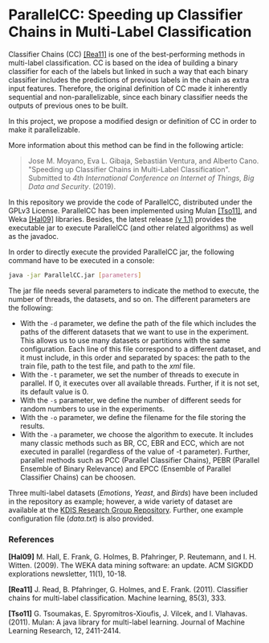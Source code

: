 # ParallelCC: Speeding up Classifier Chains in Multi-Label Classification

Classifier Chains (CC) [[Rea11]](#Rea11) is one of the best-performing methods in multi-label classification.
CC is based on the idea of building a binary classifier for each of the labels but linked in such a way that each binary classifier includes the predictions of previous labels in the chain as extra input features.
Therefore, the original definition of CC made it inherently sequential and non-parallelizable, since each binary classifier needs the outputs of previous ones to be built.

In this project, we propose a modified design or definition of CC in order to make it parallelizable.

More information about this method can be find in the following article:
> Jose M. Moyano, Eva L. Gibaja, Sebastián Ventura, and Alberto Cano. "Speeding up Classifier Chains in Multi-Label Classification". Submitted to *4th International Conference on Internet of Things, Big Data and Security*. (2019).

<!---  If you use ParallelCC, please cite the paper. Further, a [bibtex citation file](https://github.com/i02momuj/ParallelCC) is also provided. -->

In this repository we provide the code of ParallelCC, distributed under the GPLv3 License. ParallelCC has been implemented using Mulan [[Tso11]](#Tso11), and Weka [[Hal09]](#Hal09) libraries. Besides, the latest release [(v 1.1)](https://github.com/i02momuj/ParallelCC) provides the executable jar to execute ParallelCC (and other related algorithms) as well as the javadoc.

In order to directly execute the provided ParallelCC jar, the following command have to be executed in a console:
```sh
java -jar ParallelCC.jar [parameters]
```

The jar file needs several parameters to indicate the method to execute, the number of threads, the datasets, and so on. The different parameters are the following:
* With the ```-d``` parameter, we define the path of the file which includes the paths of the different datasets that we want to use in the experiment. This allows us to use many datasets or partitions with the same configuration. Each line of this file correspond to a different dataset, and it must include, in this order and separated by spaces: the path to the train file, path to the test file, and path to the *xml* file.
* With the ```-t``` parameter, we set the number of threads to execute in parallel. If 0, it executes over all available threads. Further, if it is not set, its default value is 0.
* With the ```-s``` parameter, we define the number of different seeds for random numbers to use in the experiments.
* With the ```-o``` parameter, we define the filename for the file storing the results.
* With the ```-a``` parameter, we choose the algorithm to execute. It includes many classic methods such as BR, CC, EBR and ECC, which are not executed in parallel (regardless of the value of -t parameter). Further, parallel methods such as PCC (Parallel Classifier Chains), PEBR (Parallel Ensemble of Binary Relevance) and EPCC (Ensemble of Parallel Classifier Chains) can be choosen.

Three multi-label datasets (*Emotions*, *Yeast*, and *Birds*) have been included in the repository as example; however, a wide variety of dataset are available at the [KDIS Research Group Repository](http://www.uco.es/kdis/mllresources/). Further, one example configuration file (*data.txt*) is also provided.

### References

<a name="Hal09"></a>**[Hal09]** M. Hall, E. Frank, G. Holmes, B. Pfahringer, P. Reutemann, and I. H. Witten. (2009). The WEKA data mining software: an update. ACM SIGKDD explorations newsletter, 11(1), 10-18.

<a name="Rea11"></a>**[Rea11]** J. Read, B. Pfahringer, G. Holmes, and E. Frank. (2011). Classifier chains for multi-label classification. Machine learning, 85(3), 333.

<a name="Tso11"></a>**[Tso11]** G. Tsoumakas, E. Spyromitros-Xioufis, J. Vilcek, and I. Vlahavas. (2011). Mulan: A java library for multi-label learning. Journal of Machine Learning Research, 12, 2411-2414.

